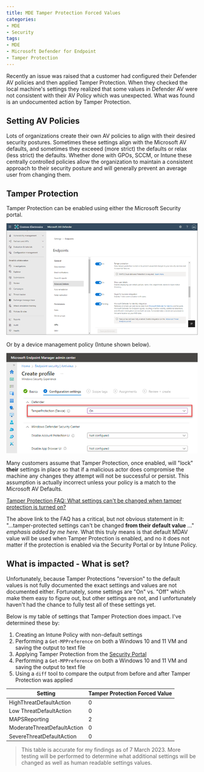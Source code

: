 ```yaml
---
title: MDE Tamper Protection Forced Values
categories:
- MDE
- Security
tags:
- MDE
- Microsoft Defender for Endpoint
- Tamper Protection
---
```

Recently an issue was raised that a customer had configured their Defender AV policies and then applied Tamper Protection. When they checked the local machine's settings they realized that some values in Defender AV were not consistent with their AV Policy which was unexpected. What was found is an undocumented action by Tamper Protection.
<!--more-->

## Setting AV Policies

Lots of organizations create their own AV policies to align with their desired security postures. Sometimes these settings align with the Microsoft AV defaults, and sometimes they exceeed (more strict) the defaults or relax (less strict) the defaults. Whether done with GPOs, SCCM, or Intune these centrally controlled policies allow the organization to maintain a consistent approach to their security posture and will generally prevent an average user from changing them.

## Tamper Protection

Tamper Protection can be enabled using either the Microsoft Security portal.

![mde-turn-tamperprotectionon.png](/assets/images/2023/03/mde-turn-tamperprotectionon.png)

Or by a device management policy (Intune shown below).

![turnontamperprotectinmem.png](/assets/images/2023/03/turnontamperprotectinmem.png)

Many customers assume that Tamper Protection, once enabled, will "lock" **their** settings in place so that if a malicious actor does compromise the machine any changes they attempt will not be successful or persist. This assumption is actually incorrect unless your policy is a match to the Microsoft AV Defaults.

[Tamper Protection FAQ: What settings can't be changed when tamper protection is turned on?](https://learn.microsoft.com/en-us/microsoft-365/security/defender-endpoint/faqs-tamper-protection?view=o365-worldwide#what-settings-cant-be-changed-when-tamper-protection-is-turned-on)

The above link to the FAQ has a critical, but not obvious statement in it: "...tamper-protected settings can't be changed **from their default value** ..." *emphasis added by me here*. What this truly means is that default MDAV value will be used when Tamper Protection is enabled, and no it does not matter if the protection is enabled via the Security Portal or by Intune Policy.

## What is impacted - What is set?

Unfortunately, because Tamper Protections "reversion" to the default values is not fully documented the exact settings and values are not documented either. Fortunately, some settings are "On" vs. "Off" which make them easy to figure out, but other settings are not, and I unfortunately haven't had the chance to fully test all of these settings yet.

Below is my table of settings that Tamper Protection does impact. I've determined these by:

1. Creating an Intune Policy with non-default settings
1. Performing a `Get-MPPreference` on both a Windows 10 and 11 VM and saving the output to text file
1. Applying Tamper Protection from the [Security Portal](https://security.microsoft.com)
1. Performing a `Get-MPPreference` on both a Windows 10 and 11 VM and saving the output to text file
1. Using a `diff` tool to compare the output from before and after Tamper Protection was applied

| Setting | Tamper Protection Forced Value |
| --- | --- |
| HighThreatDefaultAction | 0 |
| Low ThreatDefaultAction | 0 |
| MAPSReporting | 2 |
| ModerateThreatDefaultAction | 0 |
| SevereThreatDefaultAction | 0 |

> This table is accurate for my findings as of 7 March 2023. More testing will be performed to determine what additional settings will be changed as well as human readable settings values.